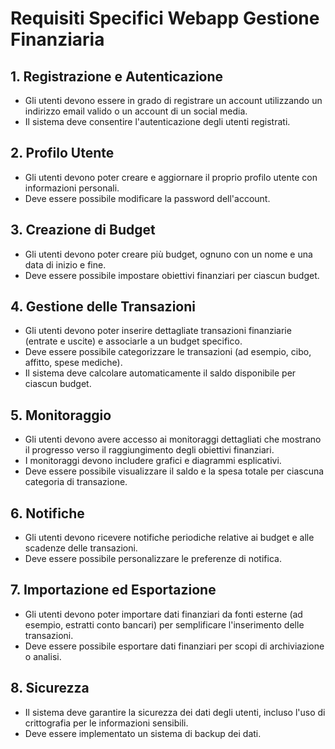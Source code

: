 # Requisiti Specifici Webapp Gestione Finanziaria

## 1. Registrazione e Autenticazione
   - Gli utenti devono essere in grado di registrare un account utilizzando un indirizzo email valido o un account di un social media.
   - Il sistema deve consentire l'autenticazione degli utenti registrati.

## 2. Profilo Utente
   - Gli utenti devono poter creare e aggiornare il proprio profilo utente con informazioni personali.
   - Deve essere possibile modificare la password dell'account.

## 3. Creazione di Budget
   - Gli utenti devono poter creare più budget, ognuno con un nome e una data di inizio e fine.
   - Deve essere possibile impostare obiettivi finanziari per ciascun budget.

## 4. Gestione delle Transazioni
   - Gli utenti devono poter inserire dettagliate transazioni finanziarie (entrate e uscite) e associarle a un budget specifico.
   - Deve essere possibile categorizzare le transazioni (ad esempio, cibo, affitto, spese mediche).
   - Il sistema deve calcolare automaticamente il saldo disponibile per ciascun budget.

## 5. Monitoraggio
   - Gli utenti devono avere accesso ai monitoraggi dettagliati che mostrano il progresso verso il raggiungimento degli obiettivi finanziari.
   - I monitoraggi devono includere grafici e diagrammi esplicativi.
   - Deve essere possibile visualizzare il saldo e la spesa totale per ciascuna categoria di transazione.

## 6. Notifiche
   - Gli utenti devono ricevere notifiche periodiche relative ai budget e alle scadenze delle transazioni.
   - Deve essere possibile personalizzare le preferenze di notifica.

## 7. Importazione ed Esportazione
   - Gli utenti devono poter importare dati finanziari da fonti esterne (ad esempio, estratti conto bancari) per semplificare l'inserimento delle transazioni.
   - Deve essere possibile esportare dati finanziari per scopi di archiviazione o analisi.

## 8. Sicurezza
   - Il sistema deve garantire la sicurezza dei dati degli utenti, incluso l'uso di crittografia per le informazioni sensibili.
   - Deve essere implementato un sistema di backup dei dati.
